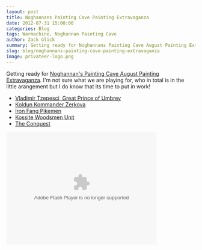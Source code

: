 ```yaml
---
layout: post
title: Noghannans Painting Cave Painting Extravaganza
date: 2012-07-31 15:00:00
categories: Blog
tags: Warmachine, Noghannan Painting Cave
author: Zack Glick
summary: Getting ready for Noghannans Painting Cave August Painting Extravaganza
slug: blog/noghannans-painting-cave-painting-extravaganza
image: privateer-logo.png
---
```

Getting ready for <a href="http://nogspaintingcave.blogspot.com/">Noghannan's Painting Cave August Painting Extravaganza</a>.  I'm not sure what we are playing for, who in total is in the little arangement but I do know that its time to put in work!

<ul>
<li><a href="http://privateerpress.com/warmachine/gallery/khador/warcasters/vladimir-tzepesci-great-prince-of-umbrey">Vladimir Tzepesci, Great Prince of Umbrey</a></li>
<li><a href="http://privateerpress.com/warmachine/gallery/khador/warcasters/koldun-kommander-zerkova">Koldun Kommander Zerkova</a></li>
<li><a href="http://privateerpress.com/warmachine/gallery/khador/units/iron-fang-pikemen">Iron Fang Pikemen</a></li>
<li><a href="http://privateerpress.com/warmachine/gallery/khador/units/kossite-woodsmen-unit">Kossite Woodsmen Unit</a></li>
<li><a href="http://privateerpress.com/warmachine/gallery/khador/colossals/conquest">The Conquest</a></li>
</ul>

<object width="400" height="300"> <param name="flashvars" value="offsite=true&lang=en-us&page_show_url=%2Fphotos%2F21990414%40N08%2Fsets%2F72157630846153484%2Fshow%2F&page_show_back_url=%2Fphotos%2F21990414%40N08%2Fsets%2F72157630846153484%2F&set_id=72157630846153484&jump_to="></param> <param name="movie" value="http://www.flickr.com/apps/slideshow/show.swf?v=109615"></param> <param name="allowFullScreen" value="true"></param><embed type="application/x-shockwave-flash" src="http://www.flickr.com/apps/slideshow/show.swf?v=109615" allowFullScreen="true" flashvars="offsite=true&lang=en-us&page_show_url=%2Fphotos%2F21990414%40N08%2Fsets%2F72157630846153484%2Fshow%2F&page_show_back_url=%2Fphotos%2F21990414%40N08%2Fsets%2F72157630846153484%2F&set_id=72157630846153484&jump_to=" width="400" height="300"></embed></object>

